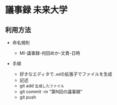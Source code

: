 # 議事録 未来大学
## 利用方法
- 命名規則
  - MI-議事録-何回めか-文責-日時

- 手順
  - 好きなエディタで`.md`の拡張子でファイルを生成
  - 記述
  - git add `生成したファイル`
  - git commit -m "第N回の議事録"
  - git push
